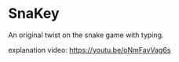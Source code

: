 # SnaKey
An original twist on the snake game with typing.

explanation video: https://youtu.be/oNmFavVag6s

